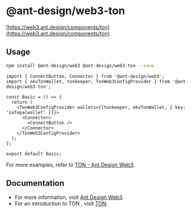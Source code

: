 # @ant-design/web3-ton

[https://web3.ant.design/components/ton](https://web3.ant.design/components/ton)

## Usage

```bash
npm install @ant-design/web3 @ant-design/web3-ton --save
```

```tsx
import { ConnectButton, Connector } from '@ant-design/web3';
import { okxTonWallet, tonkeeper, TonWeb3ConfigProvider } from '@ant-design/web3-ton';

const Basic = () => {
  return (
    <TonWeb3ConfigProvider wallets={[tonkeeper, okxTonWallet, { key: 'safepalwallet' }]}>
      <Connector>
        <ConnectButton />
      </Connector>
    </TonWeb3ConfigProvider>
  );
};

export default Basic;
```

For more examples, refer to [TON - Ant Design Web3](https://web3.ant.design/components/ton).

## Documentation

- For more information, visit [Ant Design Web3](https://web3.ant.design).
- For an introduction to TON , visit [TON](https://ton.org/).

